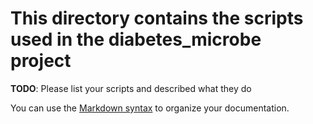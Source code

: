# This directory contains the scripts used in the diabetes_microbe project

**TODO**: Please list your scripts and described what they do

You can use the [Markdown syntax](https://www.markdownguide.org/basic-syntax/)  to organize your documentation.
